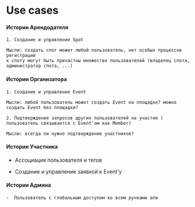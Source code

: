 # Use cases

####  Истории Арендодателя

    1. Создание и управление Spot

    Мысли: создать спот может любой пользователь, нет особых процессов регистрации
    к споту могут быть причастны множество пользователей (владелец спота, администратор спота, ...)

####  Истории Организатора

    1. Создание и управление Event

    Мысли: любой пользователь может создать Event на площадке? можно создать Event без площадки?
    
    2. Подтверждение запросов других пользователей на участие ( пользователь связывается с Event'ом как Member)

    Мысли: всегда ли нужно подтверждение участников?

####  Истории Участника
   
   - Ассоциация пользователя и тегов

   - Создание и управление заявкой к Event'у
    

####  Истории Админа

    -  Пользователь с глобальным доступом ко всем ручками апи
